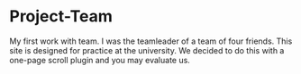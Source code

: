 # Project-Team
My first work with team. 
I was the teamleader of a team of four friends. This site is designed for practice at the university. We decided to do this with a one-page scroll plugin and you may evaluate us.
